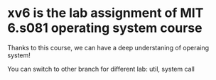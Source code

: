 # xv6 is the lab assignment of MIT 6.s081 operating system course
Thanks to this course, we can have a deep understaning of operaing system!

You can switch to other branch for different lab:
util, system call
